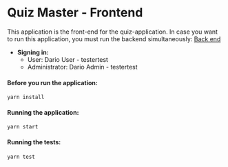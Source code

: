 # Quiz Master - Frontend

This application is the front-end for the quiz-application. In case you want to run this application, you must run the backend simultaneously: [Back end](https://github.com/Darjow/QuizApp-Backend-Node)


* **Signing in:**
  * User:           Dario User  - testertest
  * Administrator:  Dario Admin - testertest



####  Before you run the application:
```yarn install```

####  Running the application: 
```yarn start```

#### Running the tests:
```yarn test```


